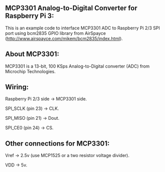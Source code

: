MCP3301 Analog-to-Digital Converter for Raspberry Pi 3:
-------------------------------------------------------
This is an example code to interface MCP3301 ADC to Raspberry Pi 2/3 SPI port using bcm2835 GPIO library from AirSpayce (http://www.airspayce.com/mikem/bcm2835/index.html).

About MCP3301:
--------------
MCP3301 is a 13-bit, 100 KSps Analog-to-Digital converter (ADC) from Microchip Technologies.

Wiring:
------
Raspberry Pi 2/3 side -> MCP3301 side.

SPI_SCLK (pin 23)     -> CLK.

SPI_MISO (pin 21)     -> Dout.

SPI_CE0 (pin 24)      -> CS.

Other connections for MCP3301:
-----------------------------
Vref -> 2.5v (use MCP1525 or a two resistor voltage divider).

VDD -> 5v.
